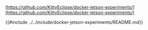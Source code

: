 [https://github.com/KittyEclipse/docker-jetson-experiments/](https://github.com/KittyEclipse/docker-jetson-experiments/)

{{#include ../../include/docker-jetson-experiments/README.md}}
